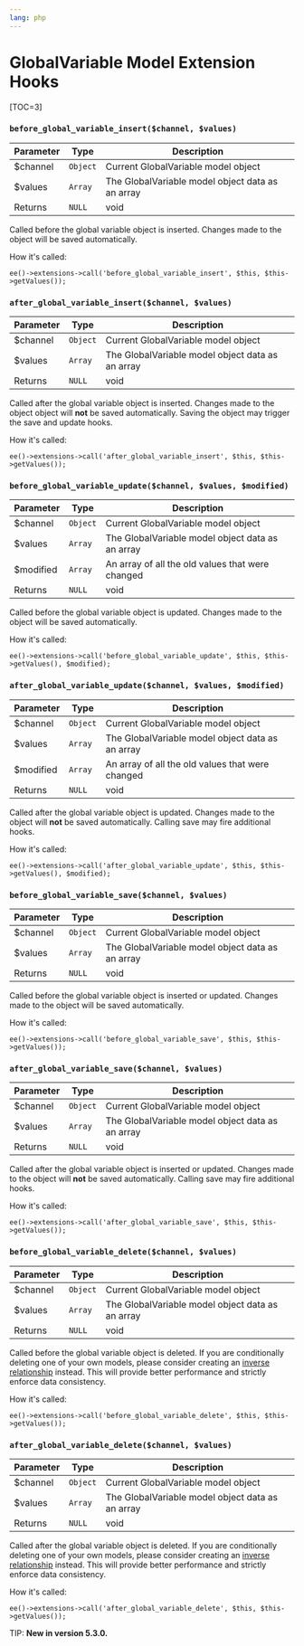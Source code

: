 ```yaml
---
lang: php
---
```


<!--
    This source file is part of the open source project
    ExpressionEngine User Guide (https://github.com/ExpressionEngine/ExpressionEngine-User-Guide)

    @link      https://expressionengine.com/
    @copyright Copyright (c) 2003-2020, Packet Tide, LLC (https://ellislab.com)
    @license   https://expressionengine.com/license Licensed under Apache License, Version 2.0
-->

# GlobalVariable Model Extension Hooks

[TOC=3]

### `before_global_variable_insert($channel, $values)`

| Parameter | Type     | Description                                      |
| --------- | -------- | -------------------------------------------------|
| \$channel | `Object` | Current GlobalVariable model object              |
| \$values  | `Array`  | The GlobalVariable model object data as an array |
| Returns   | `NULL`   | void                                             |

Called before the global variable object is inserted. Changes made to the object will be saved automatically.

How it's called:

    ee()->extensions->call('before_global_variable_insert', $this, $this->getValues());

### `after_global_variable_insert($channel, $values)`

| Parameter | Type     | Description                                      |
| --------- | -------- | -------------------------------------------------|
| \$channel | `Object` | Current GlobalVariable model object              |
| \$values  | `Array`  | The GlobalVariable model object data as an array |
| Returns   | `NULL`   | void                                             |

Called after the global variable object is inserted. Changes made to the object object will **not** be saved automatically. Saving the object may trigger the save and update hooks.

How it's called:

    ee()->extensions->call('after_global_variable_insert', $this, $this->getValues());

### `before_global_variable_update($channel, $values, $modified)`

| Parameter  | Type     | Description                                      |
| ---------- | -------- | -------------------------------------------------|
| \$channel  | `Object` | Current GlobalVariable model object              |
| \$values   | `Array`  | The GlobalVariable model object data as an array |
| \$modified | `Array`  | An array of all the old values that were changed |
| Returns    | `NULL`   | void                                             |

Called before the global variable object is updated. Changes made to the object will be saved automatically.

How it's called:

    ee()->extensions->call('before_global_variable_update', $this, $this->getValues(), $modified);

### `after_global_variable_update($channel, $values, $modified)`

| Parameter  | Type     | Description                                      |
| ---------- | -------- | -------------------------------------------------|
| \$channel  | `Object` | Current GlobalVariable model object              |
| \$values   | `Array`  | The GlobalVariable model object data as an array |
| \$modified | `Array`  | An array of all the old values that were changed |
| Returns    | `NULL`   | void                                             |

Called after the global variable object is updated. Changes made to the object will **not** be saved automatically. Calling save may fire additional hooks.

How it's called:

    ee()->extensions->call('after_global_variable_update', $this, $this->getValues(), $modified);

### `before_global_variable_save($channel, $values)`

| Parameter | Type     | Description                                      |
| --------- | -------- | -------------------------------------------------|
| \$channel | `Object` | Current GlobalVariable model object              |
| \$values  | `Array`  | The GlobalVariable model object data as an array |
| Returns   | `NULL`   | void                                             |

Called before the global variable object is inserted or updated. Changes made to the object will be saved automatically.

How it's called:

    ee()->extensions->call('before_global_variable_save', $this, $this->getValues());

### `after_global_variable_save($channel, $values)`

| Parameter | Type     | Description                                      |
| --------- | -------- | -------------------------------------------------|
| \$channel | `Object` | Current GlobalVariable model object              |
| \$values  | `Array`  | The GlobalVariable model object data as an array |
| Returns   | `NULL`   | void                                             |

Called after the global variable object is inserted or updated. Changes made to the object will **not** be saved automatically. Calling save may fire additional hooks.

How it's called:

    ee()->extensions->call('after_global_variable_save', $this, $this->getValues());

### `before_global_variable_delete($channel, $values)`

| Parameter | Type     | Description                                      |
| --------- | -------- | -------------------------------------------------|
| \$channel | `Object` | Current GlobalVariable model object              |
| \$values  | `Array`  | The GlobalVariable model object data as an array |
| Returns   | `NULL`   | void                                             |

Called before the global variable object is deleted. If you are conditionally deleting one of your own models, please consider creating an [inverse relationship](development/services/model/relating-models.md#inverse-relationships) instead. This will provide better performance and strictly enforce data consistency.

How it's called:

    ee()->extensions->call('before_global_variable_delete', $this, $this->getValues());

### `after_global_variable_delete($channel, $values)`

| Parameter | Type     | Description                                      |
| --------- | -------- | -------------------------------------------------|
| \$channel | `Object` | Current GlobalVariable model object              |
| \$values  | `Array`  | The GlobalVariable model object data as an array |
| Returns   | `NULL`   | void                                             |

Called after the global variable object is deleted. If you are conditionally deleting one of your own models, please consider creating an [inverse relationship](development/services/model/relating-models.md#inverse-relationships) instead. This will provide better performance and strictly enforce data consistency.

How it's called:

    ee()->extensions->call('after_global_variable_delete', $this, $this->getValues());

TIP: **New in version 5.3.0.**
